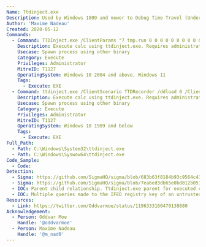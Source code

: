 ```yaml
---
Name: Ttdinject.exe
Description: Used by Windows 1809 and newer to Debug Time Travel (Underlying call of tttracer.exe)
Author: 'Maxime Nadeau'
Created: 2020-05-12
Commands:
  - Command: TTDInject.exe /ClientParams "7 tmp.run 0 0 0 0 0 0 0 0 0 0" /Launch "C:/Windows/System32/calc.exe"
    Description: Execute calc using ttdinject.exe. Requires administrator privileges. A log file will be created in tmp.run. The log file can be changed, but the length (7) has to be updated.
    Usecase: Spawn process using other binary
    Category: Execute
    Privileges: Administrator
    MitreID: T1127
    OperatingSystem: Windows 10 2004 and above, Windows 11
    Tags:
      - Execute: EXE
  - Command: ttdinject.exe /ClientScenario TTDRecorder /ddload 0 /ClientParams "7 tmp.run 0 0 0 0 0 0 0 0 0 0" /launch "C:/Windows/System32/calc.exe"
    Description: Execute calc using ttdinject.exe. Requires administrator privileges. A log file will be created in tmp.run. The log file can be changed, but the length (7) has to be updated.
    Usecase: Spawn process using other binary
    Category: Execute
    Privileges: Administrator
    MitreID: T1127
    OperatingSystem: Windows 10 1909 and below
    Tags:
      - Execute: EXE
Full_Path:
  - Path: C:\Windows\System32\ttdinject.exe
  - Path: C:\Windows\Syswow64\ttdinject.exe
Code_Sample:
  - Code:
Detection:
  - Sigma: https://github.com/SigmaHQ/sigma/blob/683b63f8184b93c9564c4310d10c571cbe367e1e/rules/windows/create_remote_thread/create_remote_thread_win_ttdinjec.yml
  - Sigma: https://github.com/SigmaHQ/sigma/blob/7ea6ed3db65e0bd812b051d9bb4fffd27c4c4d0a/rules/windows/process_creation/proc_creation_win_lolbin_ttdinject.yml
  - IOC: Parent child relationship. Ttdinject.exe parent for executed command
  - IOC: Multiple queries made to the IFEO registry key of an untrusted executable (Ex. "HKLM\SOFTWARE\Microsoft\Windows NT\CurrentVersion\Image File Execution Options\payload.exe") from the ttdinject.exe process
Resources:
  - Link: https://twitter.com/Oddvarmoe/status/1196333160470138880
Acknowledgement:
  - Person: Oddvar Moe
    Handle: '@oddvarmoe'
  - Person: Maxime Nadeau
    Handle: '@m_nad0'
---
```

